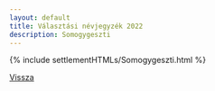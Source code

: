```yaml
---
layout: default
title: Választási névjegyzék 2022
description: Somogygeszti
---
```


{% include settlementHTMLs/Somogygeszti.html %}

[Vissza](./)